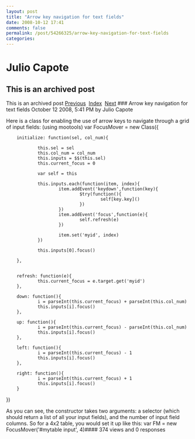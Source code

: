 ```yaml
---
layout: post
title: "Arrow key navigation for text fields"
date: 2008-10-12 17:41
comments: false
permalink: /post/54266325/arrow-key-navigation-for-text-fields
categories:
---
```


 # Julio Capote
## This is an archived post
This is an archived post
[Previous](../../../posts/2008/10/post/54058512/tabbing-through-fields-vertically.html)  [Index](../../../index-2.html)  [Next](../../../posts/2008/10/post/56866975/so-you-want-to-click-that-button.html) ### Arrow key navigation for text fields
October 12 2008,  5:41 PM by Julio Capote

Here is a class for enabling the use of arrow keys to navigate through a grid of input fields: (using mootools)
var FocusMover = new Class({

        initialize: function(sel, col_num){

                this.sel = sel
                this.col_num = col_num
                this.inputs = $$(this.sel)
                this.current_focus = 0

                var self = this

                this.inputs.each(function(item, index){
                        item.addEvent('keydown',function(key){
                                $try(function(){
                                        self[key.key]()
                                })
                        })
                        item.addEvent('focus',function(e){
                                self.refresh(e)
                        })

                        item.set('myid', index)
                })

                this.inputs[0].focus()

        },


        refresh: function(e){
                this.current_focus = e.target.get('myid')
        },

        down: function(){
                i = parseInt(this.current_focus) + parseInt(this.col_num)
                this.inputs[i].focus()
        },

        up: function(){
                i = parseInt(this.current_focus) - parseInt(this.col_num)
                this.inputs[i].focus()
        },

        left: function(){
                i = parseInt(this.current_focus) - 1
                this.inputs[i].focus()
        },

        right: function(){
                i = parseInt(this.current_focus) + 1
                this.inputs[i].focus()
        }

})

As you can see, the constructor takes two arguments: a selector (which should return a list of all your input fields), and the number of input field columns. So for a 4x2 table, you would set it up like this:
var FM = new FocusMover('#mytable input', 4)#### 374 views and 0 responses


